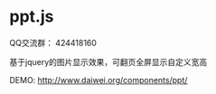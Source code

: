 # ppt.js

QQ交流群： 424418160

基于jquery的图片显示效果，可翻页全屏显示自定义宽高

DEMO: http://www.daiwei.org/components/ppt/
